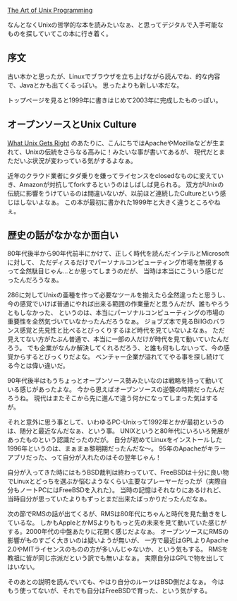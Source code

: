 [The Art of Unix Programming](http://www.catb.org/~esr/writings/taoup/html/)

なんとなくUnixの哲学的な本を読みたいなぁ、と思ってデジタルで入手可能なものを探していてこの本に行き着く。

## 序文

古い本かと思ったが、Linuxでブラウザを立ち上げながら読んでね、的な内容で、Javaとかも出てくるっぽい。
思ったよりも新しい本だな。

トップページを見ると1999年に書きはじめて2003年に完成したものっぽい。

## オープンソースとUnix Culture

[What Unix Gets Right](http://www.catb.org/~esr/writings/taoup/html/ch01s05.html#id2872945) のあたりに、こんにちではApacheやMozillaなどが生まれて、Unixの伝統をさらなる高みに！みたいな事が書いてあるが、
現代だとまただいぶ状況が変わっている気がするよなぁ。

近年のクラウド業者にタダ乗りを嫌ってライセンスをclosedなものに変えていき、Amazonが対抗してforkするというのはしばしば見られる。
双方がUnixの伝統に影響をうけているのは間違いないが、以前ほど連続したCultureという感じはしないよなぁ。
この本が最初に書かれた1999年と大きく違うところやねぇ。

## 歴史の話がなかなか面白い

80年代後半から90年代前半にかけて、正しく時代を読んだインテルとMicrosoftに対して、
ただディスるだけでパーソナルコンピューティング市場を無視するって全然駄目じゃん…とか思ってしまうのだが、
当時は本当にこういう感じだったんだろうなぁ。

286に対してUnixの亜種を作って必要なツールを揃えたら全然違ったと思うし、
今の感覚でいけば普通にやれば出来る範囲の作業量だと思うんだが、誰もやろうともしなかった、
というのは、本当にパーソナルコンピューティングの市場の重要性を全然気づいていなかったんだろうなぁ。
ジョブズ本で見るBillGのバランス感覚と先見性と比べるとびっくりするほど時代を見ていないよなぁ。
ただ見えてない方がたぶん普通で、本当に一部の人だけが時代を見て動いていたんだろう。
でも企業がなんか解決してくれるだろう、と誰も何もしないって、今の感覚からするとびっくりだよな。
ベンチャー企業が溢れててやる事を探し続けてる今とは偉い違いだ。

90年代後半はもうちょっとオープンソース勢みたいなのは戦略を持って動いている感じがあったよな。
今から思えばオープンソースの逆襲の時期だったんだろうね。
現代はまたそこから先に進んで違う何かになってしまった気はするが。

それと意外に思う事として、いわゆるPC-Unixって1992年とかが最初というのは、随分と最近なんだなぁ、という事。
UNIXというと80年代にいろいろ発展があったものという認識だったのだが。
自分が初めてLinuxをインストールした1996年というのは、まぁまぁ黎明期だったんだな〜。
95年のApacheがキラーアプリだった、って自分が入れたのはその翌年じゃん！

自分が入ってきた時にはもうBSD裁判は終わっていて、FreeBSDは十分に良い物でLinuxとどっちを選ぶか悩むようなくらい主要なプレーヤーだったが（実際自分もノートPCにはFreeBSDを入れた）。
当時の記憶はそれなりにあるけれど、当時自分が思っていたよりもずっとまだ出来たばっかりだったんだなぁ。

次の節でRMSの話が出てくるが、RMSは80年代にちゃんと時代を見た動きをしているな。
しかもAppleとかMSよりももっと先の未来を見て動いていた感じがする。2000年代の中盤あたりに花開く感じだよなぁ。
オープンソースにRMSの影響がものすごく大きいのは疑いようが無いが、
一方で最近はGPLよりApache 2.0やMITライセンスのものの方が多いんじゃないか、という気もする。
RMSを教祖に皆が同じ宗派だという訳でも無いよなぁ。
実際自分はGPLで物を出してはいない。

そのあとの説明を読んでいても、やはり自分のルーツはBSD側だよなぁ。
今はもう使ってないが、それでも自分はFreeBSDで育った、という気がする。